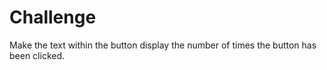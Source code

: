 # Challenge

Make the text within the button display the number of times the button has been clicked.
